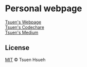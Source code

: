 # Personal webpage  
  
[Tsuen's Webpage](https://michael21910.github.io/index.html)  
[Tsuen's Codechare](https://michael21910.github.io/code/index.html)  
[Tsuen's Medium](https://tsuenhsueh.medium.com)  
  
## License
[MIT](LICENSE) © Tsuen Hsueh
